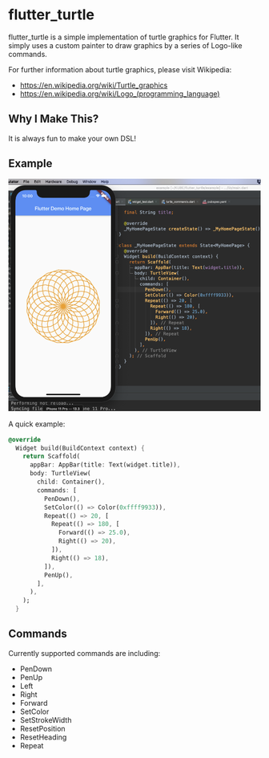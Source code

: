 # flutter_turtle

flutter_turtle is a simple implementation of turtle graphics for Flutter. It
simply uses a custom painter to draw graphics by a series of Logo-like commands.

For further information about turtle graphics, please visit Wikipedia:

- https://en.wikipedia.org/wiki/Turtle_graphics
- https://en.wikipedia.org/wiki/Logo_(programming_language)

## Why I Make This?

It is always fun to make your own DSL!

## Example

![screenshot.png](screenshot.png)

A quick example:

```dart
@override
  Widget build(BuildContext context) {
    return Scaffold(
      appBar: AppBar(title: Text(widget.title)),
      body: TurtleView(
        child: Container(),
        commands: [
          PenDown(),
          SetColor(() => Color(0xffff9933)),
          Repeat(() => 20, [
            Repeat(() => 180, [
              Forward(() => 25.0),
              Right(() => 20),
            ]),
            Right(() => 18),
          ]),
          PenUp(),
        ],
      ),
    );
  }
```

## Commands

Currently supported commands are including:

- PenDown
- PenUp
- Left
- Right
- Forward
- SetColor
- SetStrokeWidth
- ResetPosition
- ResetHeading
- Repeat
